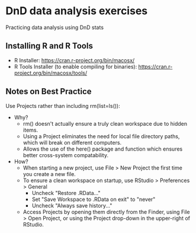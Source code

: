 # DnD data analysis exercises
Practicing data analysis using DnD stats

## Installing R and R Tools

* R Installer: https://cran.r-project.org/bin/macosx/
* R Tools Installer (to enable compiling for binaries): https://cran.r-project.org/bin/macosx/tools/

## Notes on Best Practice

Use Projects rather than including rm(list=ls()): 
* Why? 
  * rm() doesn't actually ensure a truly clean workspace due to hidden items.
  * Using a Project eliminates the need for local file directory paths, which will break on different computers.
  * Allows the use of the here() package and function which ensures better cross-system compatability.
* How?
  * When starting a new project, use File > New Project the first time you create a new file.
  * To ensure a clean workspace on startup, use RStudio > Preferences > General
    * Uncheck "Restore .RData..."
    * Set "Save Workspace to .RData on exit" to "never"
    * Uncheck "Always save history..."
  * Access Projects by opening them directly from the Finder, using File > Open Project, or using the Project drop-down in the upper-right of RStudio.
